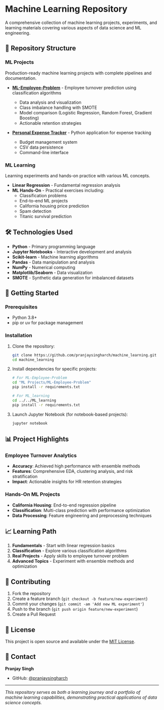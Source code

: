 # Machine Learning Repository

A comprehensive collection of machine learning projects, experiments, and learning materials covering various aspects of data science and ML engineering.

## 📁 Repository Structure

### ML Projects
Production-ready machine learning projects with complete pipelines and documentation.

- **[ML-Employee-Problem](./ML%20Projects/ML-Employee-Problem/)** - Employee turnover prediction using classification algorithms
  - Data analysis and visualization
  - Class imbalance handling with SMOTE
  - Model comparison (Logistic Regression, Random Forest, Gradient Boosting)
  - Actionable retention strategies

- **[Personal Expense Tracker](./ML%20Projects/personal-expense-tracker/)** - Python application for expense tracking
  - Budget management system
  - CSV data persistence
  - Command-line interface

### ML Learning
Learning experiments and hands-on practice with various ML concepts.

- **Linear Regression** - Fundamental regression analysis
- **ML Hands-On** - Practical exercises including:
  - Classification problems
  - End-to-end ML projects
  - California housing price prediction
  - Spam detection
  - Titanic survival prediction

## 🛠️ Technologies Used

- **Python** - Primary programming language
- **Jupyter Notebooks** - Interactive development and analysis
- **Scikit-learn** - Machine learning algorithms
- **Pandas** - Data manipulation and analysis
- **NumPy** - Numerical computing
- **Matplotlib/Seaborn** - Data visualization
- **SMOTE** - Synthetic data generation for imbalanced datasets

## 🚀 Getting Started

### Prerequisites
- Python 3.8+
- pip or uv for package management

### Installation

1. Clone the repository:
   ```bash
   git clone https://github.com/pranjaysingharch/machine_learning.git
   cd machine_learning
   ```

2. Install dependencies for specific projects:
   ```bash
   # For ML-Employee-Problem
   cd "ML Projects/ML-Employee-Problem"
   pip install -r requirements.txt
   
   # For ML_learning
   cd ../../ML_learning
   pip install -r requirements.txt
   ```

3. Launch Jupyter Notebook (for notebook-based projects):
   ```bash
   jupyter notebook
   ```

## 📊 Project Highlights

### Employee Turnover Analytics
- **Accuracy**: Achieved high performance with ensemble methods
- **Features**: Comprehensive EDA, clustering analysis, and risk stratification
- **Impact**: Actionable insights for HR retention strategies

### Hands-On ML Projects
- **California Housing**: End-to-end regression pipeline
- **Classification**: Multi-class prediction with performance optimization
- **Data Processing**: Feature engineering and preprocessing techniques

## 📈 Learning Path

1. **Fundamentals** - Start with linear regression basics
2. **Classification** - Explore various classification algorithms
3. **Real Projects** - Apply skills to employee turnover problem
4. **Advanced Topics** - Experiment with ensemble methods and optimization

## 🤝 Contributing

1. Fork the repository
2. Create a feature branch (`git checkout -b feature/new-experiment`)
3. Commit your changes (`git commit -am 'Add new ML experiment'`)
4. Push to the branch (`git push origin feature/new-experiment`)
5. Create a Pull Request

## 📝 License

This project is open source and available under the [MIT License](LICENSE).

## 📧 Contact

**Pranjay Singh**
- GitHub: [@pranjaysingharch](https://github.com/pranjaysingharch)

---

*This repository serves as both a learning journey and a portfolio of machine learning capabilities, demonstrating practical applications of data science concepts.*